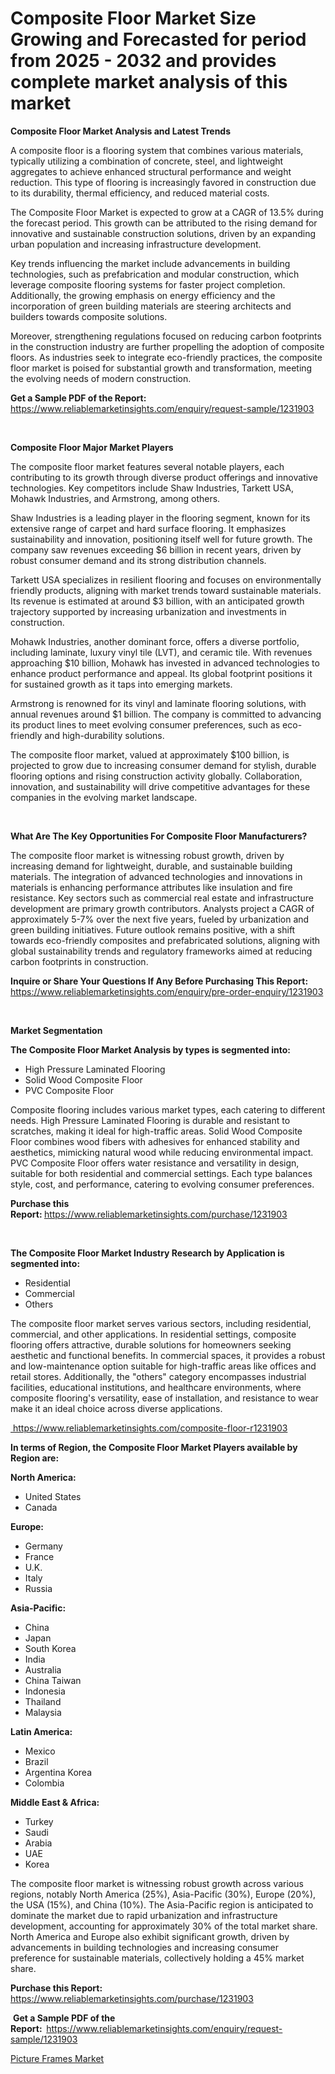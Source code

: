<p><h1>Composite Floor Market Size Growing and Forecasted for period from 2025 - 2032 and provides complete market analysis of this market</h1></p><p><strong>Composite Floor Market Analysis and Latest Trends</strong></p>
<p><p>A composite floor is a flooring system that combines various materials, typically utilizing a combination of concrete, steel, and lightweight aggregates to achieve enhanced structural performance and weight reduction. This type of flooring is increasingly favored in construction due to its durability, thermal efficiency, and reduced material costs. </p><p>The Composite Floor Market is expected to grow at a CAGR of 13.5% during the forecast period. This growth can be attributed to the rising demand for innovative and sustainable construction solutions, driven by an expanding urban population and increasing infrastructure development. </p><p>Key trends influencing the market include advancements in building technologies, such as prefabrication and modular construction, which leverage composite flooring systems for faster project completion. Additionally, the growing emphasis on energy efficiency and the incorporation of green building materials are steering architects and builders towards composite solutions. </p><p>Moreover, strengthening regulations focused on reducing carbon footprints in the construction industry are further propelling the adoption of composite floors. As industries seek to integrate eco-friendly practices, the composite floor market is poised for substantial growth and transformation, meeting the evolving needs of modern construction.</p></p>
<p><strong>Get a Sample PDF of the Report:&nbsp;</strong> <a href="https://www.reliablemarketinsights.com/enquiry/request-sample/1231903?utm_campaign=3044&utm_medium=2&utm_source=Github&utm_content=ia&utm_term=05042025&utm_id=composite-floor">https://www.reliablemarketinsights.com/enquiry/request-sample/1231903</a></p>
<p>&nbsp;</p>
<p><strong>Composite Floor Major Market Players</strong></p>
<p><p>The composite floor market features several notable players, each contributing to its growth through diverse product offerings and innovative technologies. Key competitors include Shaw Industries, Tarkett USA, Mohawk Industries, and Armstrong, among others.</p><p>Shaw Industries is a leading player in the flooring segment, known for its extensive range of carpet and hard surface flooring. It emphasizes sustainability and innovation, positioning itself well for future growth. The company saw revenues exceeding $6 billion in recent years, driven by robust consumer demand and its strong distribution channels.</p><p>Tarkett USA specializes in resilient flooring and focuses on environmentally friendly products, aligning with market trends toward sustainable materials. Its revenue is estimated at around $3 billion, with an anticipated growth trajectory supported by increasing urbanization and investments in construction.</p><p>Mohawk Industries, another dominant force, offers a diverse portfolio, including laminate, luxury vinyl tile (LVT), and ceramic tile. With revenues approaching $10 billion, Mohawk has invested in advanced technologies to enhance product performance and appeal. Its global footprint positions it for sustained growth as it taps into emerging markets.</p><p>Armstrong is renowned for its vinyl and laminate flooring solutions, with annual revenues around $1 billion. The company is committed to advancing its product lines to meet evolving consumer preferences, such as eco-friendly and high-durability solutions.</p><p>The composite floor market, valued at approximately $100 billion, is projected to grow due to increasing consumer demand for stylish, durable flooring options and rising construction activity globally. Collaboration, innovation, and sustainability will drive competitive advantages for these companies in the evolving market landscape.</p></p>
<p>&nbsp;</p>
<p><strong>What Are The Key Opportunities For Composite Floor Manufacturers?</strong></p>
<p><p>The composite floor market is witnessing robust growth, driven by increasing demand for lightweight, durable, and sustainable building materials. The integration of advanced technologies and innovations in materials is enhancing performance attributes like insulation and fire resistance. Key sectors such as commercial real estate and infrastructure development are primary growth contributors. Analysts project a CAGR of approximately 5-7% over the next five years, fueled by urbanization and green building initiatives. Future outlook remains positive, with a shift towards eco-friendly composites and prefabricated solutions, aligning with global sustainability trends and regulatory frameworks aimed at reducing carbon footprints in construction.</p></p>
<p><strong>Inquire or Share Your Questions If Any Before Purchasing This Report:</strong> <a href="https://www.reliablemarketinsights.com/enquiry/pre-order-enquiry/1231903?utm_campaign=3044&utm_medium=2&utm_source=Github&utm_content=ia&utm_term=05042025&utm_id=composite-floor">https://www.reliablemarketinsights.com/enquiry/pre-order-enquiry/1231903</a></p>
<p>&nbsp;</p>
<p><strong>Market Segmentation</strong></p>
<p><strong>The Composite Floor Market Analysis by types is segmented into:</strong></p>
<p><ul><li>High Pressure Laminated Flooring</li><li>Solid Wood Composite Floor</li><li>PVC Composite Floor</li></ul></p>
<p><p>Composite flooring includes various market types, each catering to different needs. High Pressure Laminated Flooring is durable and resistant to scratches, making it ideal for high-traffic areas. Solid Wood Composite Floor combines wood fibers with adhesives for enhanced stability and aesthetics, mimicking natural wood while reducing environmental impact. PVC Composite Floor offers water resistance and versatility in design, suitable for both residential and commercial settings. Each type balances style, cost, and performance, catering to evolving consumer preferences.</p></p>
<p><strong>Purchase this Report:&nbsp;</strong><a href="https://www.reliablemarketinsights.com/purchase/1231903?utm_campaign=3044&utm_medium=2&utm_source=Github&utm_content=ia&utm_term=05042025&utm_id=composite-floor">https://www.reliablemarketinsights.com/purchase/1231903</a></p>
<p>&nbsp;</p>
<p><strong>The Composite Floor Market Industry Research by Application is segmented into:</strong></p>
<p><ul><li>Residential</li><li>Commercial</li><li>Others</li></ul></p>
<p><p>The composite floor market serves various sectors, including residential, commercial, and other applications. In residential settings, composite flooring offers attractive, durable solutions for homeowners seeking aesthetic and functional benefits. In commercial spaces, it provides a robust and low-maintenance option suitable for high-traffic areas like offices and retail stores. Additionally, the "others" category encompasses industrial facilities, educational institutions, and healthcare environments, where composite flooring's versatility, ease of installation, and resistance to wear make it an ideal choice across diverse applications.</p></p>
<p><a href="https://www.reliablemarketinsights.com/composite-floor-r1231903?utm_campaign=3044&utm_medium=2&utm_source=Github&utm_content=ia&utm_term=05042025&utm_id=composite-floor">&nbsp;https://www.reliablemarketinsights.com/composite-floor-r1231903</a></p>
<p><strong>In terms of Region, the Composite Floor Market Players available by Region are:</strong></p>
<p>
    <p> <strong> North America: </strong>
        <ul>
            <li>United States</li>
            <li>Canada</li>
        </ul>
        </p> 
    <p> <strong> Europe: </strong>
        <ul>
            <li>Germany</li>
            <li>France</li>
            <li>U.K.</li>
            <li>Italy</li>
            <li>Russia</li>
        </ul>
        </p> 
    <p> <strong> Asia-Pacific: </strong>
        <ul>
            <li>China</li>
            <li>Japan</li>
            <li>South Korea</li>
            <li>India</li>
            <li>Australia</li>
            <li>China Taiwan</li>
            <li>Indonesia</li>
            <li>Thailand</li>
            <li>Malaysia</li>
        </ul>
        </p> 
    <p> <strong> Latin America: </strong>
        <ul>
            <li>Mexico</li>
            <li>Brazil</li>
            <li>Argentina Korea</li>
            <li>Colombia</li>
        </ul>
        </p> 
    <p> <strong> Middle East & Africa: </strong>
        <ul>
            <li>Turkey</li>
            <li>Saudi</li>
            <li>Arabia</li>
            <li>UAE</li>
            <li>Korea</li>
        </ul>
    </p>
    </p>
<p><p>The composite floor market is witnessing robust growth across various regions, notably North America (25%), Asia-Pacific (30%), Europe (20%), the USA (15%), and China (10%). The Asia-Pacific region is anticipated to dominate the market due to rapid urbanization and infrastructure development, accounting for approximately 30% of the total market share. North America and Europe also exhibit significant growth, driven by advancements in building technologies and increasing consumer preference for sustainable materials, collectively holding a 45% market share.</p></p>
<p><strong>Purchase this Report: </strong><a href="https://www.reliablemarketinsights.com/purchase/1231903?utm_campaign=3044&utm_medium=2&utm_source=Github&utm_content=ia&utm_term=05042025&utm_id=composite-floor">https://www.reliablemarketinsights.com/purchase/1231903</a></p>
<p>&nbsp;<strong>Get a Sample PDF of the Report:&nbsp;&nbsp;</strong><a href="https://www.reliablemarketinsights.com/enquiry/request-sample/1231903?utm_campaign=3044&utm_medium=2&utm_source=Github&utm_content=ia&utm_term=05042025&utm_id=composite-floor">https://www.reliablemarketinsights.com/enquiry/request-sample/1231903</a></p>
<p><strong></strong></p>
<p><p><a href="https://github.com/verikaahova/Market-Research-Report-List-1/blob/main/picture-frames-market.md?utm_campaign=3044&utm_medium=2&utm_source=Github&utm_content=ia&utm_term=05042025&utm_id=composite-floor">Picture Frames Market</a></p></p>
